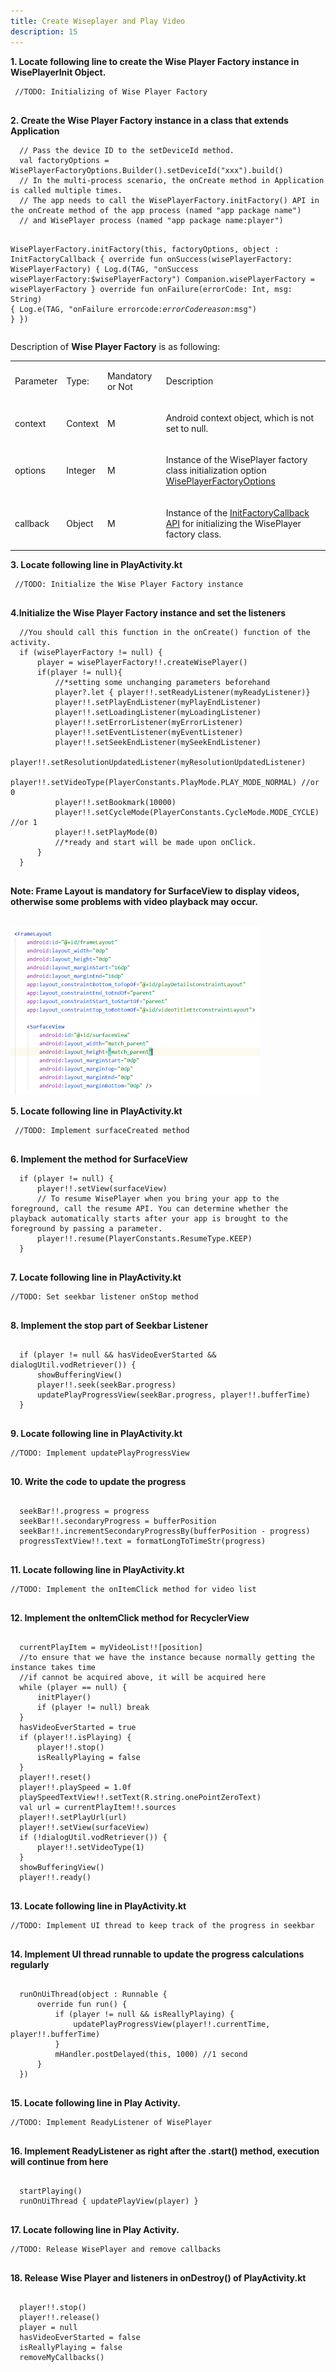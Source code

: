 ```yaml
---
title: Create Wiseplayer and Play Video
description: 15
---
```


<p><strong>1. Locate following line to create the Wise Player Factory instance in WisePlayerInit Object.</strong></p>
<pre><div id="copy-button10" class="copy-btn" title="Copy" onclick="copyCode(this.id)"></div><code> //TODO: Initializing of Wise Player Factory
<span class="pln">
</span></code></pre>
<p><strong>2. Create the Wise Player Factory instance in a class that extends Application</strong></p>
<pre><div id="copy-button11" class="copy-btn" title="Copy" onclick="copyCode(this.id)"></div><code>  // Pass the device ID to the setDeviceId method.
  val factoryOptions = WisePlayerFactoryOptions.Builder().setDeviceId("xxx").build()
  // In the multi-process scenario, the onCreate method in Application is called multiple times.
  // The app needs to call the WisePlayerFactory.initFactory() API in the onCreate method of the app process (named "app package name") 
  // and WisePlayer process (named "app package name:player")

  WisePlayerFactory.initFactory(this, factoryOptions, object : InitFactoryCallback {
      override fun onSuccess(wisePlayerFactory: WisePlayerFactory) {
          Log.d(TAG, "onSuccess wisePlayerFactory:$wisePlayerFactory")
          Companion.wisePlayerFactory = wisePlayerFactory
      }
      override fun onFailure(errorCode: Int, msg: String) {
          Log.e(TAG, "onFailure errorcode:$errorCode reason:$msg")
      }
  })
<span class="pln">
</span></code></pre>
<p>Description of <strong>Wise Player Factory</strong> is as following:<br></p>
<table style="width: 100%;table-layout: fixed;">
	<tbody><tr></tr>
	<tr><td colspan="1" rowspan="1"><p>Parameter</p>
	</td><td colspan="1" rowspan="1"><p>Type:</p>
	</td><td colspan="1" rowspan="1"><p>Mandatory or Not</p>
	</td><td colspan="1" rowspan="1"><p>Description</p>
	</td></tr>
	<tr><td colspan="1" rowspan="1"><p>context</p>
	</td><td colspan="1" rowspan="1"><p>Context</p>
	</td><td colspan="1" rowspan="1"><p>M</p>
	</td><td colspan="1" rowspan="1"><p>Android context object, which is not set to null.</p>
	</td></tr>
	<tr><td colspan="1" rowspan="1"><p>options</p>
	</td><td colspan="1" rowspan="1"><p>Integer</p>
	</td><td colspan="1" rowspan="1"><p>M</p>
	</td><td colspan="1" rowspan="1"><p>Instance of the WisePlayer factory class initialization option <a href="https://developer.huawei.com/consumer/en/doc/HMSCore-References-V5/wpf-options-0000001050439397-V5" target="_blank">WisePlayerFactoryOptions</a></p>
	</td></tr>
	<tr><td colspan="1" rowspan="1"><p>callback</p>
	</td><td colspan="1" rowspan="1"><p>Object</p>
	</td><td colspan="1" rowspan="1"><p>M</p>
	</td><td colspan="1" rowspan="1"><p>Instance of the <a href="https://developer.huawei.com/consumer/en/doc/HMSCore-References-V5/init-factory-callback-0000001050199187-V5" target="_blank">InitFactoryCallback API</a> for initializing the WisePlayer factory class.</p>
	</td></tr>
</tbody></table>
<p><strong>3. Locate following line in PlayActivity.kt</strong></p>
<pre><div id="copy-button12" class="copy-btn" title="Copy" onclick="copyCode(this.id)"></div><code> //TODO: Initialize the Wise Player Factory instance
<span class="pln">
</span></code></pre>
<p><strong>4.Initialize the Wise Player Factory instance and set the listeners</strong></p>
<pre><div id="copy-button13" class="copy-btn" title="Copy" onclick="copyCode(this.id)"></div><code>  //You should call this function in the onCreate() function of the activity.
  if (wisePlayerFactory != null) {
      player = wisePlayerFactory!!.createWisePlayer()
      if(player != null){
          //*setting some unchanging parameters beforehand
          player?.let { player!!.setReadyListener(myReadyListener)}
          player!!.setPlayEndListener(myPlayEndListener)
          player!!.setLoadingListener(myLoadingListener)
          player!!.setErrorListener(myErrorListener)
          player!!.setEventListener(myEventListener)
          player!!.setSeekEndListener(mySeekEndListener)
          player!!.setResolutionUpdatedListener(myResolutionUpdatedListener)
          player!!.setVideoType(PlayerConstants.PlayMode.PLAY_MODE_NORMAL) //or 0
          player!!.setBookmark(10000)
          player!!.setCycleMode(PlayerConstants.CycleMode.MODE_CYCLE) //or 1
          player!!.setPlayMode(0)
          //*ready and start will be made upon onClick.
      }
  }
 <span class="pln">
</span></code></pre>
<aside class="special">
	<p><strong>Note: Frame Layout is mandatory for SurfaceView to display videos, otherwise some problems with video playback may occur.</strong></p>
</aside>
<br><img style="width: 400.00px" src="https://raw.githubusercontent.com/bengongon97/VideoPlayerWithVideoKit/master/assets/frameLayoutForSurfaceView.png" onclick="imageclick(src)">
<p><strong>5. Locate following line in PlayActivity.kt</strong></p>
<pre><div id="copy-button19" class="copy-btn" title="Copy" onclick="copyCode(this.id)"></div><code> //TODO: Implement surfaceCreated method
<span class="pln">
</span></code></pre>
<p><strong>6. Implement the method for SurfaceView</strong></p>
<pre><div id="copy-button20" class="copy-btn" title="Copy" onclick="copyCode(this.id)"></div><code>  if (player != null) {
      player!!.setView(surfaceView)
      // To resume WisePlayer when you bring your app to the foreground, call the resume API. You can determine whether the playback automatically starts after your app is brought to the foreground by passing a parameter.
      player!!.resume(PlayerConstants.ResumeType.KEEP)
  }
<span class="pln">
</span></code></pre>
<p><strong>7. Locate following line in PlayActivity.kt</strong></p>
<pre><div id="copy-button21" class="copy-btn" title="Copy" onclick="copyCode(this.id)"></div><code>//TODO: Set seekbar listener onStop method
<span class="pln">
</span></code></pre>
<p><strong>8. Implement the stop part of Seekbar Listener</strong></p>
<pre><div id="copy-button22" class="copy-btn" title="Copy" onclick="copyCode(this.id)"></div><code>  
  if (player != null && hasVideoEverStarted && dialogUtil.vodRetriever()) {
      showBufferingView()
      player!!.seek(seekBar.progress)
      updatePlayProgressView(seekBar.progress, player!!.bufferTime)
  }
<span class="pln">
</span></code></pre>
<p><strong>9. Locate following line in PlayActivity.kt</strong></p>
<pre><div id="copy-button23" class="copy-btn" title="Copy" onclick="copyCode(this.id)"></div><code>//TODO: Implement updatePlayProgressView
	<span class="pln">
</span></code></pre>
<p><strong>10. Write the code to update the progress</strong></p>
<pre><div id="copy-button24" class="copy-btn" title="Copy" onclick="copyCode(this.id)"></div><code>  
  seekBar!!.progress = progress
  seekBar!!.secondaryProgress = bufferPosition
  seekBar!!.incrementSecondaryProgressBy(bufferPosition - progress)
  progressTextView!!.text = formatLongToTimeStr(progress)
<span class="pln">
</span></code></pre>
<p><strong>11. Locate following line in PlayActivity.kt </strong></p>
<pre><div id="copy-button25" class="copy-btn" title="Copy" onclick="copyCode(this.id)"></div><code>//TODO: Implement the onItemClick method for video list
<span class="pln">
</span></code></pre>
<p><strong>12. Implement the onItemClick method for RecyclerView</strong></p>
<pre><div id="copy-button26" class="copy-btn" title="Copy" onclick="copyCode(this.id)"></div><code>  
  currentPlayItem = myVideoList!![position]
  //to ensure that we have the instance because normally getting the instance takes time
  //if cannot be acquired above, it will be acquired here
  while (player == null) {
      initPlayer()
      if (player != null) break
  }
  hasVideoEverStarted = true
  if (player!!.isPlaying) {
      player!!.stop()
      isReallyPlaying = false
  }
  player!!.reset()
  player!!.playSpeed = 1.0f
  playSpeedTextView!!.setText(R.string.onePointZeroText)
  val url = currentPlayItem!!.sources
  player!!.setPlayUrl(url)
  player!!.setView(surfaceView)
  if (!dialogUtil.vodRetriever()) {
      player!!.setVideoType(1)
  }
  showBufferingView()
  player!!.ready()
<span class="pln">
</span></code></pre>
<p><strong>13. Locate following line in PlayActivity.kt</strong></p>
<pre><div id="copy-button27" class="copy-btn" title="Copy" onclick="copyCode(this.id)"></div><code>//TODO: Implement UI thread to keep track of the progress in seekbar
<span class="pln">
</span></code></pre>
<p><strong>14. Implement UI thread runnable to update the progress calculations regularly</strong></p>
<pre><div id="copy-button28" class="copy-btn" title="Copy" onclick="copyCode(this.id)"></div><code>  
  runOnUiThread(object : Runnable {
      override fun run() {
          if (player != null && isReallyPlaying) {
              updatePlayProgressView(player!!.currentTime, player!!.bufferTime)
          }
          mHandler.postDelayed(this, 1000) //1 second
      }
  })
<span class="pln">
</span></code></pre>
<p><strong>15. Locate following line in Play Activity.</strong></p>
<pre><div id="copy-button29" class="copy-btn" title="Copy" onclick="copyCode(this.id)"></div><code>//TODO: Implement ReadyListener of WisePlayer
<span class="pln">
</span></code></pre>
<p><strong>16. Implement ReadyListener as right after the .start() method, execution will continue from here</strong></p>
<pre><div id="copy-button30" class="copy-btn" title="Copy" onclick="copyCode(this.id)"></div><code>  
  startPlaying()
  runOnUiThread { updatePlayView(player) }
<span class="pln">
</span></code></pre>
<p><strong>17. Locate following line in Play Activity.</strong></p>
<pre><div id="copy-button31" class="copy-btn" title="Copy" onclick="copyCode(this.id)"></div><code>//TODO: Release WisePlayer and remove callbacks
<span class="pln">
</span></code></pre>
<p><strong>18. Release Wise Player and listeners in onDestroy() of PlayActivity.kt </strong></p>
<pre><div id="copy-button32" class="copy-btn" title="Copy" onclick="copyCode(this.id)"></div><code>   
  player!!.stop()
  player!!.release()
  player = null
  hasVideoEverStarted = false
  isReallyPlaying = false
  removeMyCallbacks()
<span class="pln">
</span></code></pre>
